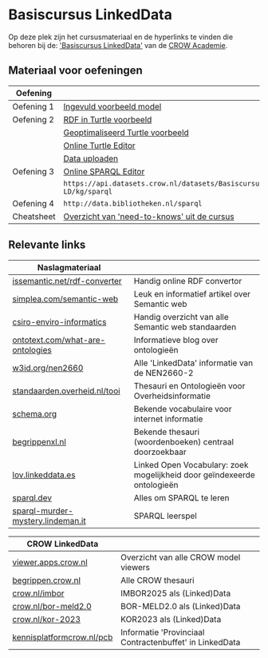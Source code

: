 # Basiscursus LinkedData

Op deze plek zijn het cursusmateriaal en de hyperlinks te vinden die behoren bij de: ['Basiscursus LinkedData'][opleiding] van de [CROW Academie][academie].

## Materiaal voor oefeningen

| Oefening   |                                                                  |
|------------|------------------------------------------------------------------|
| Oefening 1 | [Ingevuld voorbeeld model][oefening1]                            |
| Oefening 2 | [RDF in Turtle voorbeeld][oefening2.1]                           |
|            | [Geoptimaliseerd Turtle voorbeeld][oefening2.2]                  |
|            | [Online Turtle Editor][turtle-web-editor]                        |
|            | [Data uploaden][upload]                                          |
| Oefening 3 | [Online SPARQL Editor][yasgui]                                   |
|            | `https://api.datasets.crow.nl/datasets/Basiscursus-LD/kg/sparql` |
| Oefening 4 | `http://data.bibliotheken.nl/sparql`                             |
| Cheatsheet | [Overzicht van 'need-to-knows' uit de cursus][cheatsheet]        |

[turtle-web-editor]: https://felixlohmeier.github.io/turtle-web-editor/
[yasgui]: https://yasgui.triply.cc/
[oefening1]: https://raw.githubusercontent.com/Stichting-CROW/basiscursus-linkeddata/refs/heads/main/Oefeningen/Oefening1-voorbeeld.txt
[oefening2.1]: https://raw.githubusercontent.com/Stichting-CROW/basiscursus-linkeddata/refs/heads/main/Oefeningen/Oefening2.1-voorbeeld.ttl
[oefening2.2]: https://raw.githubusercontent.com/Stichting-CROW/basiscursus-linkeddata/refs/heads/main/Oefeningen/Oefening2.2-voorbeeld.ttl
[cheatsheet]: https://docs.crow.nl/basiscursus-linkeddata/cheatsheet
[upload]: https://docs.crow.nl/basiscursus-linkeddata-upload/

## Relevante links

| Naslagmateriaal                                                        |                                                                         |
|------------------------------------------------------------------------|-------------------------------------------------------------------------|
| [issemantic.net/rdf-converter][issemantic.net/rdf-converter]           | Handig online RDF convertor                                             |
| [simplea.com/semantic-web][simplea.com/semantic-web]                   | Leuk en informatief artikel over Semantic web                           |
| [csiro-enviro-informatics][csiro-enviro-informatics]                   | Handig overzicht van alle Semantic web standaarden                      |
| [ontotext.com/what-are-ontologies][ontotext.com/what-are-ontologies]   | Informatieve blog over ontologieën                                      |
| [w3id.org/nen2660][w3id.org/nen2660]                                   | Alle 'LinkedData' informatie van de NEN2660-2                           |
| [standaarden.overheid.nl/tooi][standaarden.overheid.nl/tooi]           | Thesauri en Ontologieën voor Overheidsinformatie                        |
| [schema.org][schema.org]                                               | Bekende vocabulaire voor internet informatie                            |
| [begrippenxl.nl][begrippenxl.nl]                                       | Bekende thesauri (woordenboeken) centraal doorzoekbaar                  |
| [lov.linkeddata.es][lov.linkeddata.es]                                 | Linked Open Vocabulary: zoek mogelijkheid door geïndexeerde ontologieën |
| [sparql.dev][sparql.dev]                                               | Alles om SPARQL te leren                                                |
| [sparql-murder-mystery.lindeman.it][sparql-murder-mystery.lindeman.it] | SPARQL leerspel                                                         |

[issemantic.net/rdf-converter]: https://issemantic.net/rdf-converter
[simplea.com/semantic-web]: https://simplea.com/Articles/semantic-web
[csiro-enviro-informatics]: https://csiro-enviro-informatics.github.io/info-engineering/standards.html
[ontotext.com/what-are-ontologies]: https://www.ontotext.com/knowledgehub/fundamentals/what-are-ontologies/
[w3id.org/nen2660]: https://w3id.org/nen2660/
[standaarden.overheid.nl/tooi]: https://standaarden.overheid.nl/tooi
[schema.org]: https://schema.org/
[begrippenxl.nl]: https://begrippenxl.nl
[lov.linkeddata.es]: https://lov.linkeddata.es
[sparql.dev]: https://sparql.dev/
[sparql-murder-mystery.lindeman.it]: https://sparql-murder-mystery.lindeman.it/

| CROW LinkedData                                        |                                                         |
|--------------------------------------------------------|---------------------------------------------------------|
| [viewer.apps.crow.nl][viewer.apps.crow.nl]             | Overzicht van alle CROW model viewers                   |
| [begrippen.crow.nl][begrippen.crow.nl]                 | Alle CROW thesauri                                      |
| [crow.nl/imbor][crow.nl/imbor]                         | IMBOR2025 als (Linked)Data                              |
| [crow.nl/bor-meld2.0][crow.nl/bor-meld2.0]             | BOR-MELD2.0 als (Linked)Data                            |
| [crow.nl/kor-2023][crow.nl/kor-2023]                   | KOR2023 als (Linked)Data                                |
| [kennisplatformcrow.nl/pcb][kennisplatformcrow.nl/pcb] | Informatie 'Provinciaal Contractenbuffet' in LinkedData |

[viewer.apps.crow.nl]: https://viewer.apps.crow.nl/
[begrippen.crow.nl]: https://begrippen.crow.nl
[crow.nl/imbor]: https://www.crow.nl/kennisproducten/imbor/
[crow.nl/bor-meld2.0]: https://www.crow.nl/kennisproducten/bor-meld-20/
[crow.nl/kor-2023]: https://www.crow.nl/kennisproducten/kwaliteitscatalogus-openbare-ruimte-2023/
[kennisplatformcrow.nl/pcb]: https://www.kennisplatformcrow.nl/provinciaal-contractenbuffet/provinciaal-contractenbuffet/gepubliceerde-eisensets-gebruiken-in-pcb-contract
[opleiding]: https://crow.opleidingsportaal.nl/cursussen/basiscursus-linked-data
[academie]: https://www.crow.nl/cursussen/
